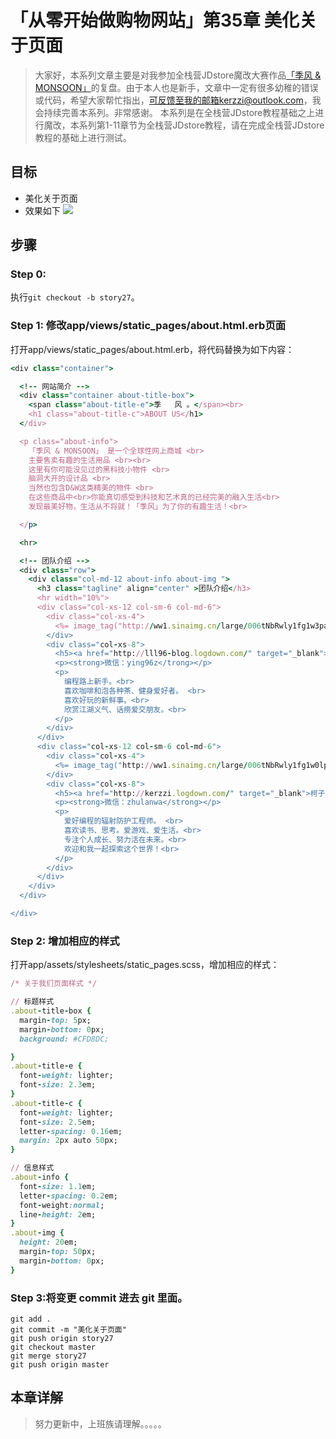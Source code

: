 # 「从零开始做购物网站」第35章 美化关于页面

> 大家好，本系列文章主要是对我参加全栈营JDstore魔改大赛作品[「季风 & MONSOON」](http://kerzzi.logdown.com/posts/1903205-magic-change-contest-entries-monsoon)的复盘。由于本人也是新手，文章中一定有很多幼稚的错误或代码，希望大家帮忙指出，可反馈至我的邮箱kerzzi@outlook.com，我会持续完善本系列。非常感谢。
> 本系列是在全栈营JDstore教程基础之上进行魔改，本系列第1-11章节为全栈营JDstore教程，请在完成全栈营JDstore教程的基础上进行测试。

## 目标
*  美化关于页面
*  效果如下
![](https://ww1.sinaimg.cn/large/006tNc79gy1fgru4ebagjj31kw1k8gpn.jpg)

## 步骤
### Step 0:
执行```git checkout -b story27```。

### Step 1: 修改app/views/static_pages/about.html.erb页面
打开app/views/static_pages/about.html.erb，将代码替换为如下内容：
``` ruby app/views/static_pages/about.html.erb
<div class="container">

  <!-- 网站简介 -->
  <div class="container about-title-box">
    <span class="about-title-e">季   风 。</span><br>
    <h1 class="about-title-c">ABOUT US</h1>
  </div>

  <p class="about-info">
    「季风 & MONSOON」 是一个全球性网上商城 <br>
    主要售卖有趣的生活用品 <br><br>
    这里有你可能没见过的黑科技小物件 <br>
    脑洞大开的设计品 <br>
    当然也包含D&W这类精美的物件 <br>
    在这些商品中<br>你能真切感受到科技和艺术真的已经完美的融入生活<br>
    发现最美好物，生活从不将就！「季风」为了你的有趣生活！<br>

  </p>

  <hr>

  <!-- 团队介绍 -->
  <div class="row">
    <div class="col-md-12 about-info about-img ">
      <h3 class="tagline" align="center" >团队介绍</h3>
      <hr width="10%">
      <div class="col-xs-12 col-sm-6 col-md-6">
        <div class="col-xs-4">
          <%= image_tag("http://ww1.sinaimg.cn/large/006tNbRwly1fg1w3pa0fqj30pm0t0js9.jpg", class: "img-circle img-responsive img-center frontpage-img") %>
        </div>
        <div class="col-xs-8">
          <h5><a href="http://lll96-blog.logdown.com/" target="_blank">LLL96（胡颖）</a></h5>
          <p><strong>微信：ying96z</trong></p>
          <p>
            编程路上新手。<br>
            喜欢咖啡和泡各种茶、健身爱好者。 <br>
            喜欢好玩的新鲜事。<br>
            欣赏江湖义气、话痨爱交朋友。<br>
          </p>
        </div>
      </div>
      <div class="col-xs-12 col-sm-6 col-md-6">
        <div class="col-xs-4">
          <%= image_tag("http://ww1.sinaimg.cn/large/006tNbRwly1fg1w0lp12kj30mi0mjgmd.jpg", class: "img-circle img-responsive img-center frontpage-img") %>
        </div>
        <div class="col-xs-8">
          <h5><a href="http://kerzzi.logdown.com/" target="_blank">柯子(刘铮)</a></h5>
          <p><strong>微信：zhulanwa</strong></p>
          <p>
            爱好编程的辐射防护工程师。 <br>
            喜欢读书、思考。爱游戏、爱生活。<br>
            专注个人成长、努力活在未来。<br>
            欢迎和我一起探索这个世界！<br>
          </p>
        </div>
      </div>
    </div>
  </div>

</div>

```

### Step 2: 增加相应的样式
打开app/assets/stylesheets/static_pages.scss，增加相应的样式：
```ruby app/assets/stylesheets/static_pages.scss
/* 关于我们页面样式 */

// 标题样式
.about-title-box {
  margin-top: 5px;
  margin-bottom: 0px;
  background: #CFD8DC;

}
.about-title-e {
  font-weight: lighter;
  font-size: 2.3em;
}
.about-title-c {
  font-weight: lighter;
  font-size: 2.5em;
  letter-spacing: 0.16em;
  margin: 2px auto 50px;
}

// 信息样式
.about-info {
  font-size: 1.1em;
  letter-spacing: 0.2em;
  font-weight:normal;
  line-height: 2em;
}
.about-img {
  height: 20em;
  margin-top: 50px;
  margin-bottom: 0px;
}
```

### Step 3:将变更 commit 进去 git 里面。

```
git add .
git commit -m "美化关于页面"
git push origin story27
git checkout master
git merge story27
git push origin master
```

## 本章详解
>  努力更新中，上班族请理解。。。。。
